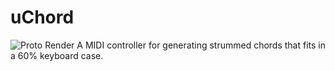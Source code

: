 # uChord
![Proto Render](https://i.imgur.com/ub2BmT0.png)
A MIDI controller for generating strummed chords that fits in a 60% keyboard case.
